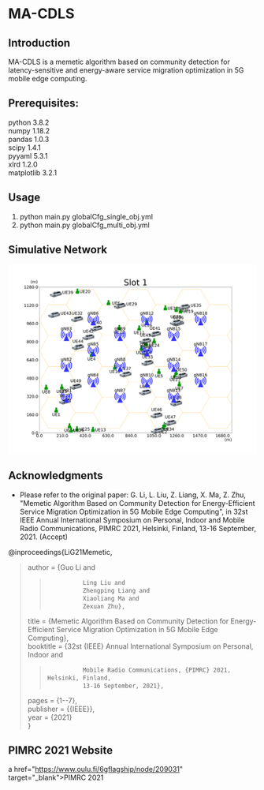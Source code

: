 # MA-CDLS


## Introduction
MA-CDLS is a memetic algorithm based on community detection for latency-sensitive and energy-aware service migration optimization in 5G mobile edge computing.

## Prerequisites:
python 3.8.2  
numpy 1.18.2  
pandas 1.0.3  
scipy 1.4.1  
pyyaml 5.3.1  
xlrd 1.2.0  
matplotlib 3.2.1  

## Usage
1. python main.py globalCfg_single_obj.yml  
2. python main.py globalCfg_multi_obj.yml  

## Simulative Network
<img src="data/SN2/Slot%201.png" width="800" /><br/>

## Acknowledgments
* Please refer to the original paper: G. Li, L. Liu, Z. Liang, X. Ma, Z. Zhu, "Memetic Algorithm Based on Community Detection for Energy-Efficient Service Migration Optimization in 5G Mobile Edge Computing", in 32st IEEE Annual International Symposium on Personal, Indoor and Mobile Radio Communications, PIMRC 2021, Helsinki, Finland, 13-16 September, 2021. (Accept)



@inproceedings{LiG21Memetic,  
>  author    = {Guo Li and  
>>               Ling Liu and  
>>               Zhengping Liang and  
>>               Xiaoliang Ma and  
>>               Zexuan Zhu},  
>  title     = {Memetic Algorithm Based on Community Detection for Energy-Efficient Service Migration Optimization in 5G Mobile Edge Computing},  
>  booktitle = {32st {IEEE} Annual International Symposium on Personal, Indoor and
>>               Mobile Radio Communications, {PIMRC} 2021, Helsinki, Finland,
>>               13-16 September, 2021},  
>  pages     = {1--7},  
>  publisher = {{IEEE}},  
>  year      = {2021}  
}  

## PIMRC 2021 Website
a href="https://www.oulu.fi/6gflagship/node/209031" target="_blank">PIMRC 2021</a>